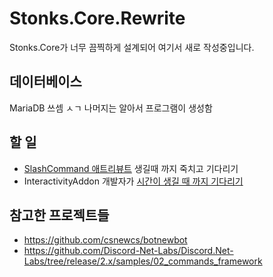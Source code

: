﻿# Stonks.Core.Rewrite
Stonks.Core가 너무 끔찍하게 설계되어 여기서 새로 작성중입니다.

## 데이터베이스
MariaDB 쓰셈 ㅅㄱ 나머지는 알아서 프로그램이 생성함

## 할 일
- [SlashCommand 애트리뷰트](https://github.com/Discord-Net-Labs/Discord.Net-Labs/pull/52) 생길때 까지 죽치고 기다리기
- InteractivityAddon 개발자가 [시간이 생길 때 까지 기다리기](https://github.com/Playwo/Discord.InteractivityAddon)

## 참고한 프로젝트들
- https://github.com/csnewcs/botnewbot
- https://github.com/Discord-Net-Labs/Discord.Net-Labs/tree/release/2.x/samples/02_commands_framework